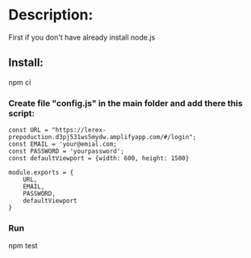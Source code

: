 # Description:
First if you don't have already install node.js

## Install:
npm ci

### Create file "config.js" in the main folder and add there this script:
```
const URL = "https://lerex-prepoduction.d3pj531ws5mydw.amplifyapp.com/#/login";
const EMAIL = 'your@emial.com;
const PASSWORD = 'yourpassword';
const defaultViewport = {width: 600, height: 1500}

module.exports = {
    URL,
    EMAIL,
    PASSWORD,
    defaultViewport
}

```

### Run
npm test
